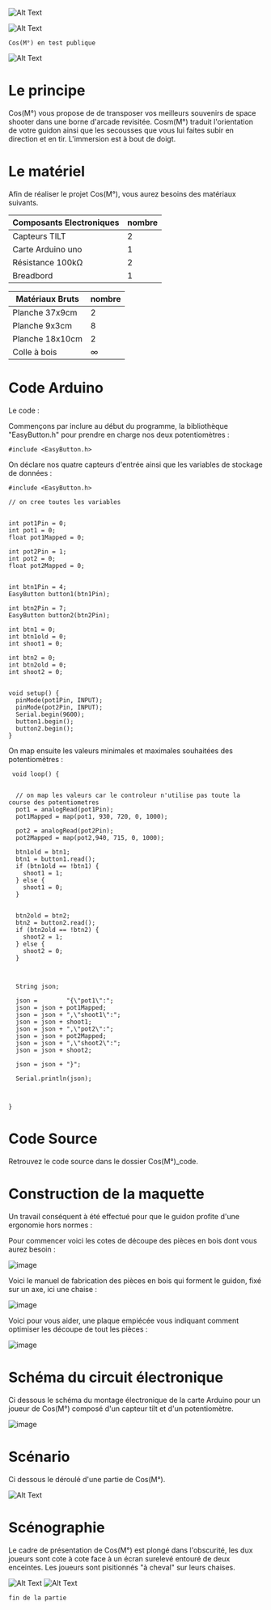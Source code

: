 
![Alt Text](img/bandeau.jpg)


![Alt Text](img/gif_cosmo_1.gif)
	
	Cos(M°) en test publique 

![Alt Text](img/a_propos.jpg)





# Le principe

Cos(M°) vous propose de de transposer vos meilleurs souvenirs de space shooter dans une borne d'arcade revisitée. Cosm(M°) traduit l'orientation de votre guidon ainsi que les secousses que vous lui faites subir en direction et en tir. L'immersion est à bout de doigt.

# Le matériel
Afin de réaliser le projet Cos(M°), vous aurez besoins des matériaux suivants.

|Composants Electroniques|nombre     |
|----------------|-------------------------------|
|Capteurs TILT|2
|Carte Arduino uno|1
|Résistance  100kΩ      |2|
|Breadbord         |1


|Matériaux Bruts|nombre     |
|----------------|-------------------------------|
|Planche 37x9cm|2
|Planche 9x3cm|8
|Planche 18x10cm|2
|Colle à bois|∞




# Code Arduino

Le code :

Commençons par inclure au début du programme, la bibliothèque "EasyButton.h" pour prendre en charge nos deux potentiomètres :

    #include <EasyButton.h>
    
On déclare nos quatre capteurs d'entrée ainsi que les variables de stockage de données :
	    
	#include <EasyButton.h>
	
	// on cree toutes les variables
	
	
	int pot1Pin = 0;
	int pot1 = 0;  
	float pot1Mapped = 0;
	
	int pot2Pin = 1;
	int pot2 = 0;  
	float pot2Mapped = 0;
	
	
	int btn1Pin = 4;
	EasyButton button1(btn1Pin);
	
	int btn2Pin = 7;
	EasyButton button2(btn2Pin);
	
	int btn1 = 0;
	int btn1old = 0;
	int shoot1 = 0;
	
	int btn2 = 0;
	int btn2old = 0;
	int shoot2 = 0;
	
	
	void setup() {
	  pinMode(pot1Pin, INPUT);
	  pinMode(pot2Pin, INPUT);
	  Serial.begin(9600);
	  button1.begin();
	  button2.begin();
	}

On map ensuite les valeurs minimales et maximales souhaitées des potentiomètres :    
     
     void loop() {
	
	
	  // on map les valeurs car le controleur n'utilise pas toute la course des potentiometres 
	  pot1 = analogRead(pot1Pin);
	  pot1Mapped = map(pot1, 930, 720, 0, 1000);
	
	  pot2 = analogRead(pot2Pin);
	  pot2Mapped = map(pot2,940, 715, 0, 1000);
	
	  btn1old = btn1;
	  btn1 = button1.read();
	  if (btn1old == !btn1) {
	    shoot1 = 1;
	  } else {
	    shoot1 = 0;
	  }
	
	
	  btn2old = btn2;
	  btn2 = button2.read();
	  if (btn2old == !btn2) {
	    shoot2 = 1;
	  } else {
	    shoot2 = 0;
	  }
	
	
	
	  String json;
	
	  json =        "{\"pot1\":";
	  json = json + pot1Mapped;
	  json = json + ",\"shoot1\":";
	  json = json + shoot1;
	  json = json + ",\"pot2\":";
	  json = json + pot2Mapped;
	  json = json + ",\"shoot2\":";
	  json = json + shoot2;
	 
	  json = json + "}";
	
	  Serial.println(json);
	
	
	
	}
	
	
# Code Source
Retrouvez le code source dans le dossier Cos(M°)_code.



# Construction de la maquette
Un travail conséquent à été effectué pour que le guidon profite d'une ergonomie hors normes :

Pour commencer voici les cotes de découpe des pièces en bois dont vous aurez besoin :

![image](img/découpe.png)


Voici le manuel de fabrication des pièces en bois qui forment le guidon, fixé sur un axe, ici une chaise :


![image](img/guidon.png)

Voici pour vous aider, une plaque empiécée vous indiquant comment optimiser les découpe de tout les pièces :

![image](img/tableau_de_découpe.png)













# Schéma du circuit électronique 

Ci dessous le schéma du montage électronique de la carte Arduino pour un joueur de Cos(M°) composé d'un capteur tilt et d'un potentiomètre.

![image](img/Schéma_montage_.png)


# Scénario
Ci dessous le déroulé d'une partie de Cos(M°). 

![Alt Text](img/Diagramme_partie.png)


# Scénographie
Le cadre de présentation de Cos(M°) est plongé dans l'obscurité, les dux joueurs sont cote à cote face à un écran surelevé entouré de deux enceintes. Les joueurs sont pisitionnés "à cheval" sur leurs chaises.

![Alt Text](img/scénographie.png)
![Alt Text](img/gif_cosmo_2.gif)
	
	fin de la partie